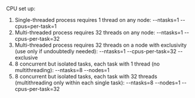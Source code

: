 CPU set up:
1. Single-threaded process requires 1 thread on any node: --ntasks=1 --cpus=per-task=1
2. Multi-threaded process requires 32 threads on any node: --ntasks=1 --cpus-per-task=32
3. Multi-threaded process requires 32 threads on a node with exclusivity (use only if undoubtedly needed): --ntasks=1 --cpus-per-task=32 --exclusive
4. 8 concurrent but isolated tasks, each task with 1 thread (no multithreading): --ntasks=8 --nodes=1
5. 8 concurrent but isolated tasks, each task with 32 threads (multithreading only within each single task): --ntasks=8 --nodes=1 --cpus-per-task=32
